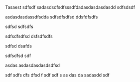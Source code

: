 Tasaest
sdfsdf
sadasdsdfsdfsssdfdadasdasdasdasdd
sdfsdsdf

asdasdasdassdfsdda
sdfsdfsdfsd
ddsfdfsdfs

sdfsd
sdfsdfs

sdfsdfsdfsd
dsfsdfsdfs

sdfsd
dsafds

sdfsdfsd
sdf

asdas
asdasdasdasdsdfsd

sdf
sdfs
dfs
dfsd
f
sdf
sdf
s
as
das
da
sadasdd
sdf

